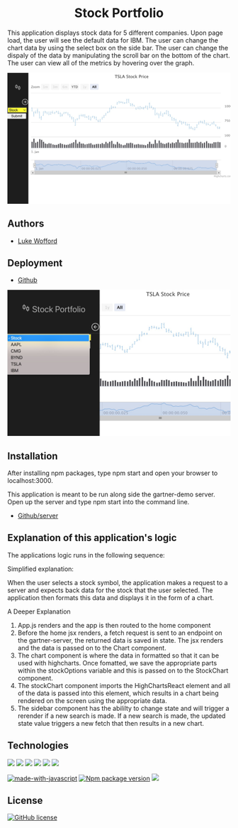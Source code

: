 <h1 align="center">Stock Portfolio</h1>

<p align="left">This application displays stock data for 5 different companies. Upon page load, the user will see the default data for IBM. The user can change the chart data by using the select box on the side bar. The user can change the dispaly of the data by manipulating the scroll bar on the bottom of the chart. The user can view all of the metrics by hovering over the graph.</p>

 <img src="./public/photos/screenShot1.jpg">

## Authors
- [Luke Wofford](https://github.com/woffordlm)

## Deployment

- [Github](https://github.com/woffordlm/gartnerDemo)

<img src="./public/photos/screenShot2.jpg">

## Installation

<p>After installing npm packages, type npm start and open your browser to localhost:3000.</p>
<p> This application is meant to be run along side the gartner-demo server. Open up the server and type npm start into the command line.</p>

- [Github/server](https://github.com/woffordlm/gartner-server)

## Explanation of this application's logic

The applications logic runs in the following sequence:

Simplified explanation:

When the user selects a stock symbol, the application makes a request to a server and expects back data for the stock that the user selected. The application then formats this data and displays it in the form of a chart. 


A Deeper Explanation

1. App.js renders and the app is then routed to the home component
2. Before the home jsx renders, a fetch request is sent to an endpoint on the gartner-server, the returned data is saved in state. The jsx renders and the data is passed on to the Chart component. 
3. The chart component is where the data in formatted so that it can be used with highcharts. Once fomatted, we save the appropriate parts within the stockOptions variable and this is passed on to the StockChart component. 
4. The stockChart component imports the HighChartsReact element and all of the data is passed into this element, which results in a chart being rendered on the screen using the appropriate data. 
5. The sidebar component has the abililty to change state and will trigger a rerender if a new search is made. If a new search is made, the updated state value triggers a new fetch that then results in a new chart. 
          

## Technologies

<img src="https://img.shields.io/badge/HTML-239120?style=for-the-badge&logo=html5&logoColor=white">
<img src="https://img.shields.io/badge/CSS-239120?&style=for-the-badge&logo=css3&logoColor=white">
<img src="https://img.shields.io/badge/Node.js-43853D?style=for-the-badge&logo=node.js&logoColor=white">
<img src="https://img.shields.io/badge/Express.js-404D59?style=for-the-badge">
<img src="https://img.shields.io/badge/Bootstrap-563D7C?style=for-the-badge&logo=bootstrap&logoColor=white">
<img src="https://img.shields.io/badge/React-20232A?style=for-the-badge&logo=react&logoColor=61DAFB">

<br>

[![made-with-javascript](https://img.shields.io/badge/Made%20with-JavaScript-1f425f.svg)](https://www.javascript.com)
[![Npm package version](https://badgen.net/npm/v/express)](https://npmjs.com/package/express)
<img src="https://img.shields.io/badge/Made%20for-VSCode-1f425f.svg">




## License

[![GitHub license](https://img.shields.io/github/license/Naereen/StrapDown.js.svg)](https://github.com/Naereen/StrapDown.js/blob/master/LICENSE)